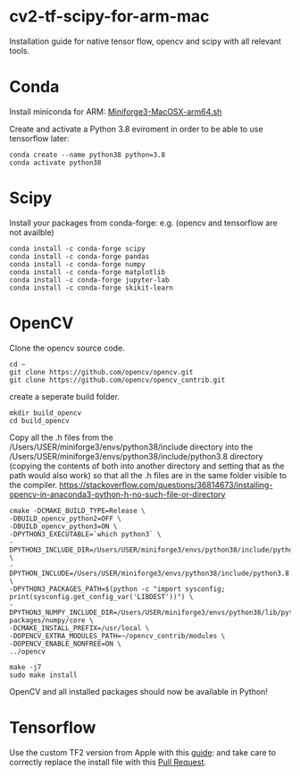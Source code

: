 # cv2-tf-scipy-for-arm-mac
Installation guide for native tensor flow, opencv and scipy with all relevant tools.

# Conda

Install miniconda for ARM: [Miniforge3-MacOSX-arm64.sh](https://github.com/conda-forge/miniforge/releases/latest/download/Miniforge3-MacOSX-arm64.sh)

Create and activate a Python 3.8 eviroment in order to be able to use tensorflow later:
```shell
conda create --name python38 python=3.8
conda activate python38
```

# Scipy

Install your packages from conda-forge:
e.g. (opencv and tensorflow are not availble)
```shell
conda install -c conda-forge scipy
conda install -c conda-forge pandas
conda install -c conda-forge numpy
conda install -c conda-forge matplotlib
conda install -c conda-forge jupyter-lab
conda install -c conda-forge skikit-learn
```

# OpenCV

Clone the opencv source code.
```shell
cd ~
git clone https://github.com/opencv/opencv.git
git clone https://github.com/opencv/opencv_contrib.git
```

create a seperate build folder.
```
mkdir build_opencv
cd build_opencv
```

Copy all the .h files from the /Users/USER/miniforge3/envs/python38/include directory into the /Users/USER/miniforge3/envs/python38/include/python3.8 directory (copying the contents of both into another directory and setting that as the path would also work) so that all the .h files are in the same folder visible to the compiler. https://stackoverflow.com/questions/36814673/installing-opencv-in-anaconda3-python-h-no-such-file-or-directory

```shell
cmake -DCMAKE_BUILD_TYPE=Release \
-DBUILD_opencv_python2=OFF \
-DBUILD_opencv_python3=ON \
-DPYTHON3_EXECUTABLE=`which python3` \
-DPYTHON3_INCLUDE_DIR=/Users/USER/miniforge3/envs/python38/include/python3.8 \
-DPYTHON_INCLUDE=/Users/USER/miniforge3/envs/python38/include/python3.8 \
-DPYTHON3_PACKAGES_PATH=$(python -c "import sysconfig; print(sysconfig.get_config_var('LIBDEST'))") \
-DPYTHON3_NUMPY_INCLUDE_DIR=/Users/USER/miniforge3/envs/python38/lib/python3.8/site-packages/numpy/core \
-DCMAKE_INSTALL_PREFIX=/usr/local \
-DOPENCV_EXTRA_MODULES_PATH=~/opencv_contrib/modules \
-DOPENCV_ENABLE_NONFREE=ON \
../opencv
```

```
make -j7
sudo make install
```

OpenCV and all installed packages should now be available in Python!

# Tensorflow
Use the custom TF2 version from Apple with this [guide](https://github.com/mwidjaja1/DSOnMacARM): and take care to correctly replace the install file with this [Pull Request](https://github.com/apple/tensorflow_macos/pull/63).
